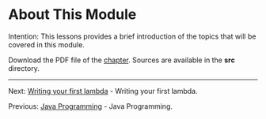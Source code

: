 # About This Module

Intention: This lessons provides a brief introduction of the topics that will be covered in this module.

Download the PDF file of the [chapter](chapter_1.pdf). Sources are available in the <b>src</b> directory. 

<hr>

Next: [Writing your first lambda](chapter_2.md "Writing your first lambda") - Writing your first lambda.

Previous: [Java Programming](../../README.md "First Java Program") - Java Programming.